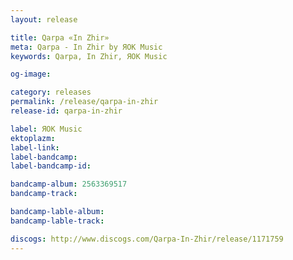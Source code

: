 ```yaml
---
layout: release

title: Qarpa «In Zhir»
meta: Qarpa - In Zhir by ЯОК Music
keywords: Qarpa, In Zhir, ЯОК Music

og-image: 

category: releases
permalink: /release/qarpa-in-zhir
release-id: qarpa-in-zhir

label: ЯОК Music
ektoplazm: 
label-link: 
label-bandcamp: 
label-bandcamp-id: 

bandcamp-album: 2563369517
bandcamp-track: 

bandcamp-lable-album: 
bandcamp-lable-track: 

discogs: http://www.discogs.com/Qarpa-In-Zhir/release/1171759
---
```


